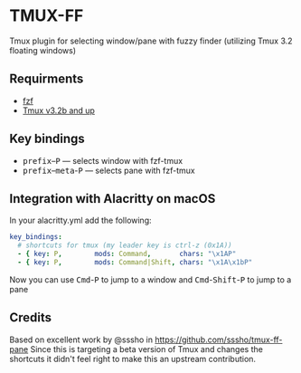 # TMUX-FF
Tmux plugin for selecting window/pane with fuzzy finder (utilizing Tmux 3.2 floating windows)

## Requirments
- [fzf](https://github.com/junegunn/fzf)
- [Tmux v3.2b and up](https://github.com/tmux/tmux/releases)

## Key bindings
- <kbd>prefix</kbd>–<kbd>P</kbd> — selects window with fzf-tmux
- <kbd>prefix</kbd>–<kbd>meta</kbd>-<kbd>P</kbd> — selects pane with fzf-tmux

## Integration with Alacritty on macOS
In your alacritty.yml add the following:

```yaml
key_bindings:
  # shortcuts for tmux (my leader key is ctrl-z (0x1A))
  - { key: P,        mods: Command,       chars: "\x1AP"                       }  # jump to window (with fzf floating window)
  - { key: P,        mods: Command|Shift, chars: "\x1A\x1bP"                   }  # jump to pane (with fzf floating window)
```

Now you can use <kbd>Cmd</kbd>-<kbd>P</kbd> to jump to a window and <kbd>Cmd</kbd>-<kbd>Shift</kbd>-<kbd>P</kbd> to jump to a pane

## Credits
Based on excellent work by @sssho in https://github.com/sssho/tmux-ff-pane
Since this is targeting a beta version of Tmux and changes the shortcuts it didn't feel right to make this an upstream contribution.
